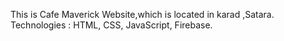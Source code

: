 This is Cafe Maverick Website,which is located in karad ,Satara.
Technologies :  HTML, CSS, JavaScript, Firebase.
